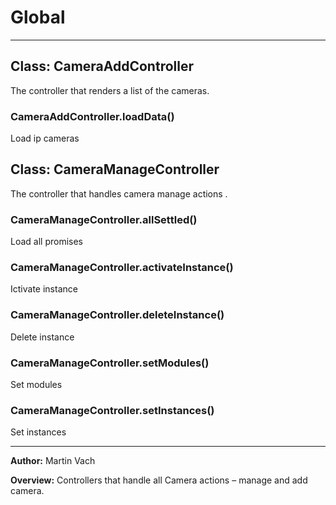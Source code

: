 # Global





* * *

## Class: CameraAddController
The controller that renders a list of the cameras.

### CameraAddController.loadData() 

Load ip cameras



## Class: CameraManageController
The controller that handles camera manage actions .

### CameraManageController.allSettled() 

Load all promises


### CameraManageController.activateInstance() 

Ictivate instance


### CameraManageController.deleteInstance() 

Delete instance


### CameraManageController.setModules() 

Set modules


### CameraManageController.setInstances() 

Set instances




* * *



**Author:** Martin Vach



**Overview:** Controllers that handle all Camera actions – manage and add camera.


